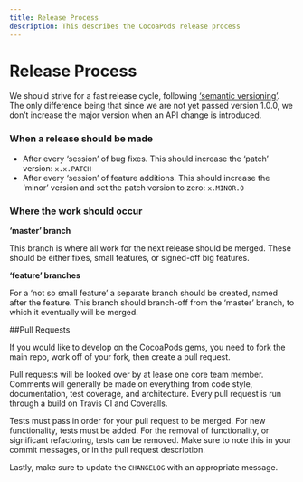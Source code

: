 ```yaml
---
title: Release Process
description: This describes the CocoaPods release process
---
```

# Release Process

We should strive for a fast release cycle, following [‘semantic versioning’](http://semver.org). The only difference being that since we are not yet passed version 1.0.0, we don’t increase the major version when an API change is introduced.

### When a release should be made

* After every ‘session’ of bug fixes. This should increase the ‘patch’ version: `x.x.PATCH`
* After every ‘session’ of feature additions. This should increase the ‘minor’ version and set the patch version to zero: `x.MINOR.0`

### Where the work should occur

**‘master’ branch**

This branch is where all work for the next release should be merged. These should be either fixes, small features, or signed-off big features.

**‘feature’ branches**

For a ‘not so small feature’ a separate branch should be created, named after the feature. This branch should branch-off from the ‘master’ branch, to which it eventually will be merged.

##Pull Requests

If you would like to develop on the CocoaPods gems, you need to fork the main repo, work off of your fork, then create a pull request.

Pull requests will be looked over by at lease one core team member. Comments will generally be made on everything from code style, documentation, test coverage, and architecture. Every pull request is run through a build on Travis CI and Coveralls.

Tests must pass in order for your pull request to be merged. For new functionality, tests must be added. For the removal of functionality, or significant refactoring, tests can be removed. Make sure to note this in your commit messages, or in the pull request description.

Lastly, make sure to update the `CHANGELOG` with an appropriate message.